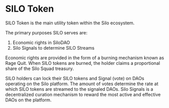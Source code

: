 # SILO Token

SILO Token is the main utility token within the Silo ecosystem.

The primary purposes SILO serves are:&#x20;

1. Economic rights in SiloDAO
2. Silo Signals to determine SILO Streams

Economic rights are provided in the form of a burning mechanism known as Rage Quit. When SILO tokens are burned, the holder claims a proportional share of the Silo Squad treasury.

SILO holders can lock their SILO tokens and Signal (vote) on DAOs operating on the Silo platform. The amount of votes determine the rate at which SILO tokens are streamed to the signaled DAOs. Silo Signals is a decentralized curation mechanism to reward the most active and effective DAOs on the platform.
